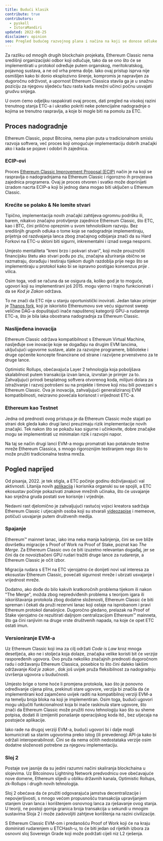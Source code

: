 ```yaml
---
title: Budući klasik
contribute: true
contributors:
  - pyskell
  - IstoraMandiri
updated: 2022-08-25
disclaimer: opinion
seo: Pregled budućeg razvojnog plana i načina na koji se donose odluke u ekosustavu Ethereum Classic, na temelju njegove povijesti i načela.
---
```


Za razliku od mnogih drugih blockchain projekata, Ethereum Classic nema središnji organizacijski odbor koji odlučuje, tako da se ono što će se implementirati u protokol određuje putem organskog, meritokratskog, pojavnog sustava, a ne od vrha prema dolje. Iako ovaj pristup isprva nije osmišljen kako bi donio eksplozivno širenje, kompromis je napravljen za dugoročnu održivost, a upornost Ethereum Classica stavila ga je u snažnu poziciju za njegovu sljedeću fazu rasta kada mrežni učinci počnu usvajati grudvu snijega.

U ovom ćemo odjeljku raspakirati ovaj proces, dati pregled na visokoj razini trenutnog stanja ETC-a i ukratko pokriti neke potencijalne nadogradnje o kojima se trenutno raspravlja, a koje bi mogle biti na pomolu za ETC.

## Proces nadogradnje

Ethereum Classic, poput Bitcoina, nema plan puta u tradicionalnom smislu razvoja softvera, već proces koji omogućuje implementaciju dobrih značajki ako i kada se pojave i odobri ih zajednica.

### ECIP-ovi

Proces [Ethereum Classic Improvement Proposal (ECIP)](/development/ecips) način je na koji se raspravlja o nadogradnjama na Ethereum Classic i rigorozno ih provjerava zajednica programera. Ovaj je proces otvoren i svatko može doprinijeti izradom nacrta ECIP-a koji bi jednog dana mogao biti uključen u Ethereum Classic.

### Krećite se polako & Ne lomite stvari

Tipično, implementacija novih značajki zahtijeva ogromnu podršku ili, barem, nikakvo značajno protivljenje zajednice Ethereum Classic, što ETC, kao i BTC, čini prilično opreznim u svom tehnološkom razvoju. Bez središnjih grupnih odluka o tome koje se nadogradnje implementiraju, prijetnja od razdvajanja lanca zbog značajnog odbijanja znači da su Hard Forkovi na ETC-u skloni biti sigurni, inkrementalni i iznad svega nesporni.

Umjesto mentaliteta "kreni brzo i pokvari stvari", koji može prouzročiti financijsku štetu ako stvari pođu po zlu, značajna ažuriranja obično se razmatraju, dorađuju i testiraju tijekom dugih razdoblja prije nego što se implementiraju u protokol kako bi se ispravno postigao konsenzus _prije_ . vilica.

Osim toga, vodi se računa da se osigura da, koliko god je to moguće, ugovori koji su implementirani još 2015. mogu vjerno i trajno funkcionirati i da se _Kod je Zakon_ održava.

To ne znači da ETC nije u stanju oportunistički inovirati. Jedan takav primjer je [Thanos fork](/knowledge/forks#thanos), koji je iskoristio Ethereumovu sve veću sigurnost sweep veličine DAG-a dopuštajući inače napuštenoj kategoriji GPU-a rudarenje ETC-a, što je bila laka obostrana nadogradnja za Ethereum Classic.

### Naslijeđena inovacija

Ethereum Classic održava kompatibilnost s Ethereum Virtual Machine, nasljeđuje sve inovacije koje se događaju na drugim EVM lancima, uključujući ugovorne sustave, alate za razvojne programere, biblioteke i druge općenite koncepte financirane od strane i razvijene prvenstveno za te druge lance.

Optimistic Rollups, obećavajuća Layer 2 tehnologija koja poboljšava skalabilnost putem transakcija izvan lanca, izvrstan je primjer za to. Zahvaljujući prirodi besplatnog softvera otvorenog koda, milijuni dolara za istraživanje i razvoj potrošeni su na projekte i timove koji nisu bili povezani s Ethereum Classic. Ova je inovacija, zahvaljujući generaliziranoj EVM kompatibilnosti, neizravno povećala korisnost i vrijednost ETC-a.

### Ethereum kao Testnet

Jedna od prednosti ovog pristupa je da Ethereum Classic može stajati po strani dok gleda kako drugi lanci preuzimaju rizik implementacije novih značajki. Tek nakon što se pokažu kao sigurne i učinkovite, dobre značajke mogu se implementirati uz minimalan rizik i razvojni napor.

Na taj se način drugi lanci EVM-a mogu promatrati kao potaknute testne mreže Ethereum Classica, s mnogo rigoroznijim testiranjem nego što to može pružiti tradicionalna testna mreža.

## Pogled naprijed

Od pisanja, 2022. je tek stigla, a ETC počinje godinu doživljavajući val aktivnosti. Litanija novih [aplikacija](/services/apps) i korisnika organski su se spojili, a ETC ekosustav počinje pokazivati znakove mrežnih učinaka, što će usvajanje kao snježna gruda postati sve korisnije i vrjednije.

Nedavni rast djelomično je zahvaljujući rastućoj vojsci kreatora sadržaja Ethereum Classic i utjecajnih osoba koji su stvarali [videozapise](/videos) i memeove, potičući usvajanje putem društvenih medija.

### Spajanje

Ethereum™ mainnet lanac, iako ima neka manja kašnjenja, čini se sve bliže dovršetku migracije s Proof of Work na Proof of Stake, poznat kao _The Merge_. Za Ethereum Classic ovo će biti izuzetno relevantan događaj, jer se čini da će novoizbačeni GPU rudari tražiti druge lance za rudarenje, a Ethereum Classic je očit izbor.

Migracija rudara s ETH na ETC vjerojatno će donijeti novi val interesa za ekosustav Ethereum Classic, povećati sigurnost mreže i ubrzati usvajanje i vrijednost mreže.

Dodatno, ako dođe do bilo kakvih kratkoročnih problema tijekom ili nakon "The Merge", možda zbog nepredviđenih problema s teorijom igara ili iskorištavanja protokola zbog dodatne složenosti, Ethereum Classic će biti spreman i čekati da pruži rezervni lanac koji ostaje na isprobanom i pravi Ethereum protokol današnjice. Dugoročno gledano, prelazak na Proof of Stake vjerojatno će rezultirati daljnjom centralizacijom Ethereum™ mainneta, što ga čini ranjivim na druge vrste društvenih napada, na koje će opet ETC ostati imun.

### Versioniranje EVM-a

Uz Ethereum Classic koji ima za cilj održati _Code is Law_ kroz mnoga desetljeća, ako ne i stoljeća koja dolaze, značajka velike koristi bit će _verzija_ raspoređenih ugovora. Ovo pruža nekoliko značajnih prednosti dugoročnom radu i održavanju Ethereum Classica, posebice to što čini daleko lakšim održavanje _Kod je zakon_ , dok još uvijek pruža fleksibilnost za nadogradnju izvršenja ugovora u budućnosti.

Umjesto brige o tome hoće li promjena protokola, kao što je ponovno određivanje cijena plina, prekinuti stare ugovore, verzija bi značila da će implementirani kod zajamčeno uvijek raditi na kompatibilnoj verziji EVM-a na temelju broja bloka na koji je implementiran. Osim toga, budući ugovori mogu uključiti funkcionalnost koja bi inače raskinula stare ugovore, što znači da Ethereum Classic može pružiti novu tehnologiju kao što su sheme potpisa, dodati ili izmijeniti ponašanje operacijskog koda itd., bez utjecaja na postojeće aplikacije.

Iako rade na drugoj verziji EVM-a, budući ugovori bi i dalje mogli komunicirati sa starim ugovorima preko istog (ili prevedenog) API-ja kako bi održali interoperabilnost. Čini se da nema očitih nedostataka verzije osim dodatne složenosti potrebne za njegovu implementaciju.

### Sloj 2

Postaje sve jasnije da su jedini razumni načini skaliranja blockchaina u slojevima. Uz Bitcoinovu Lightning Network predvodnicu ove obećavajuće nove domene, Ethereum slijedi u obliku državnih kanala, Optimistic Rollups, zk-Rollups i drugih novih tehnologija.

Sloj 2 obećava da će pružiti odgovarajuća jamstva decentralizacije i nepovjerljivosti, s mnogo većom propusnošću transakcija upravljanjem stanjem izvan lanca i korištenjem osnovnog lanca za rješavanje ovog stanja. U teoriji, ne postoji gornja granica broja transakcija u sekundi u mnogim sustavima Sloja 2 i može zadovoljiti zahtjeve korištenja na razini civilizacije.

S Ethereum Classic EVM-om i predanošću Proof of Work koji će na kraju dominirati rudarenjem u ETCHash-u, to će biti jedan od rijetkih izbora za osnovni sloj Sovereign Grade koji može podržati cijeli niz L2 rješenja.
